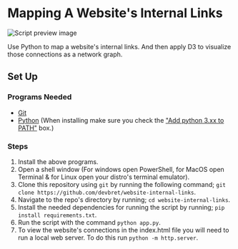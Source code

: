 # Mapping A Website's Internal Links

![Script preview image](https://files.catbox.moe/nx43nm.png)

Use Python to map a website's internal links. And then apply D3 to visualize those connections as a network graph.

## Set Up

### Programs Needed 

- [Git](https://git-scm.com/downloads)
- [Python](https://www.python.org/downloads/) (When installing make sure you check the ["Add python 3.xx to PATH"](https://files.catbox.moe/m5qqbp.png) box.)

### Steps

1. Install the above programs.
2. Open a shell window (For windows open PowerShell, for MacOS open Terminal & for Linux open your distro's terminal emulator).
3. Clone this repository using `git` by running the following command; `git clone https://github.com/devbret/website-internal-links`.
4. Navigate to the repo's directory by running; `cd website-internal-links`.
5. Install the needed dependencies for running the script by running; `pip install requirements.txt`.
6. Run the script with the command `python app.py`.
7. To view the website's connections in the index.html file you will need to run a local web server. To do this run `python -m http.server`.
